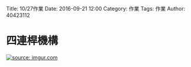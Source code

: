 Title: 10/27作業
Date: 2016-09-21 12:00
Category: 作業
Tags: 作業
Author: 40423112

四連桿機構
===
<!-- PELICAN_END_SUMMARY -->

<a href="http://imgur.com/lr3dVT2"><img src="http://i.imgur.com/lr3dVT2.png" title="source: imgur.com" /></a>